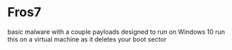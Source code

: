 # Fros7
basic malware with a couple payloads designed to run on Windows 10
  run this on a virtual machine as it deletes your boot sector
